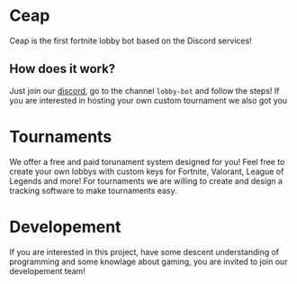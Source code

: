 # Ceap
Ceap is the first fortnite lobby bot based on the Discord services!

## How does it work?
Just join our [discord](https://discord.gg/ceap), go to the channel `lobby-bot` and follow the steps!
If you are interested in hosting your own custom tournament we also got you

# Tournaments
We offer a free and paid torunament system designed for you! 
Feel free to create your own lobbys with custom keys for Fortnite, Valorant, League of Legends and more!
For tournaments we are willing to create and design a tracking software to make tournaments easy. 

# Developement
If you are interested in this project, have some descent understanding of programming and some knowlage about gaming, you are invited to join our developement team!

